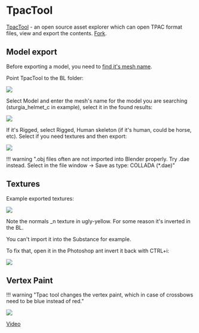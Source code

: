# TpacTool

[TpacTool](https://github.com/szszss/TpacTool) - an open source asset explorer which can open TPAC format files, view and export the contents. [Fork](https://github.com/hunharibo/TpacTool).

## Model export

Before exporting a model, you need to [find it's mesh name](/modding/items/#how-to-find-itemid).

Point TpacTool to the BL folder:

![](/pics/2410020910.png)


Select Model and enter the mesh's name for the model you are searching (sturgia_helmet_c in example), select it in the found results:

![](/pics/2410020911.png)


If it's Rigged, select Rigged, Human skeleton (if it's human, could be horse, etc). Select if you need textures and then export:

![](/pics/2410020911b.png)


!!! warning ".obj files often are not imported into Blender properly. Try .dae instead. Select in the file window -> Save as type: COLLADA (*.dae)"


## Textures

Example exported textures:

![](/pics/2410081307.png)

Note the normals _n texture in ugly-yellow. For some reason it's inverted in the BL. 

You can't import it into the Substance for example.

To fix that, open it in the Photoshop ant invert it back with CTRL+i:

![](/pics/2410081508.png)


## Vertex Paint

!!! warning "Tpac tool changes the vertex paint, which in case of crossbows need to be blue instead of red."

![](/pics/2508062236.png)

[Video](https://www.youtube.com/watch?v=6hG_6RDqgFg)